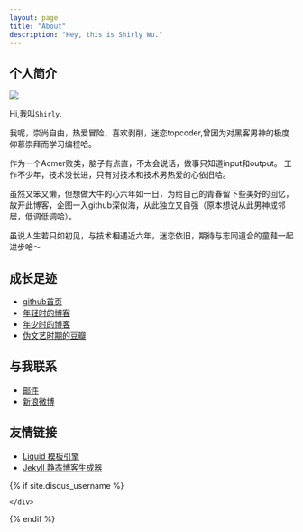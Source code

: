 ```yaml
---
layout: page
title: "About"
description: "Hey, this is Shirly Wu."
---
```


## 个人简介

<img src="{{ site.url}}/img/about.jpg" > 
<br>
<p>Hi,我叫<code>Shirly</code>.</p>

<p>我呢，崇尚自由，热爱冒险，喜欢剥削，迷恋topcoder,曾因为对黑客男神的极度仰慕崇拜而学习编程哈。</p>

<p>作为一个Acmer败类，脑子有点直，不太会说话，做事只知道input和output。 工作不少年，技术没长进，只有对技术和技术男热爱的心依旧哈。</p>

<p>虽然又笨又懒，但想做大牛的心六年如一日，为给自己的青春留下些美好的回忆，故开此博客，企图一入github深似海，从此独立又自强（原本想说从此男神成邻居，低调低调哈）。</p>

<p>虽说人生若只如初见，与技术相遇近六年，迷恋依旧，期待与志同道合的童鞋一起进步哈～</p>


## 成长足迹

* [github首页](http://github.com/AndreMouche)
* [年轻时的博客](http://www.cnblogs.com/AndreMouche/)
* [年少时的博客](http://blog.sina.com.cn/myacmsky)
* [伪文艺时期的豆瓣](http://www.douban.com/people/AndreMouche/)

## 与我联系

* [邮件](mailto:AXuelianWu@gmail.com)
* [新浪微博](http://weibo.com/happyprogrammer)


## 友情链接

* [Liquid 模板引擎](https://github.com/Shopify/liquid/wiki/Liquid-for-Designers)
* [Jekyll 静态博客生成器](http://jekyllrb.com/)




{% if site.disqus_username %}
<!-- disqus 评论框 start -->
<div class="comment">
    <div id="disqus_thread" class="disqus-thread">

    </div>
</div>
<!-- disqus 评论框 end -->

<!-- disqus 公共JS代码 start (一个网页只需插入一次) -->
<script type="text/javascript">
    /* * * CONFIGURATION VARIABLES * * */
    var disqus_shortname = "{{site.disqus_username}}";
    var disqus_identifier = "{{site.disqus_username}}/{{page.url}}";
    var disqus_url = "{{site.url}}{{page.url}}";

    (function() {
        var dsq = document.createElement('script'); dsq.type = 'text/javascript'; dsq.async = true;
        dsq.src = '//' + disqus_shortname + '.disqus.com/embed.js';
        (document.getElementsByTagName('head')[0] || document.getElementsByTagName('body')[0]).appendChild(dsq);
    })();
</script>
<!-- disqus 公共JS代码 end -->
{% endif %}

